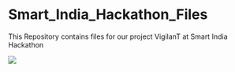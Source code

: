# Smart_India_Hackathon_Files
 This Repository contains files for our project VigilanT at Smart India Hackathon

 <img src="https://github.com/tanirsahoo/Smart_India_Hackathon_Files/assets/91007834/d4b128ab-f43a-442f-8fc3-fa3fea8d6230">
